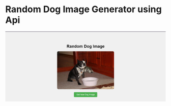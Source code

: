 <h1>Random Dog Image Generator using Api</h1>
<img src="https://github.com/Vsnikhilmaheswar/Random-Dog-image-generator-API/blob/main/image.png">
